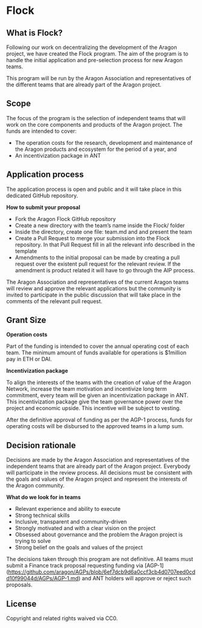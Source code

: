 # Flock 

## What is Flock?
Following our work on decentralizing the development of the Aragon project, we have created the Flock program. The aim of the program is to handle the initial application and pre-selection process for new Aragon teams.  

This program will be run by the Aragon Association and representatives of the different teams that are already part of the Aragon project.

## Scope 
The focus of the program is the selection of independent teams that will work on the core components and products of the Aragon project. The funds are intended to cover:

- The operation costs for the research, development and maintenance of the Aragon products and ecosystem for the period of a year, and
- An incentivization package in ANT

## Application process
The application process is open and public and it will take place in this dedicated GitHub repository. 

**How to submit your proposal**
- Fork the Aragon Flock GitHub repository
- Create a new directory with the team’s name inside the Flock/ folder
- Inside the directory, create one file: team.md and and present the team
- Create a Pull Request to merge your submission into the Flock repository. In that Pull Request fill in all the relevant info described in the template
- Amendments to the initial proposal can be made by creating a pull request over the existent pull request for the relevant review.  If the amendment is product related it will have to go through the AIP process.

The Aragon Association and representatives of the current Aragon teams will review and approve the relevant applications but the community is invited to participate in the public discussion that will take place in the comments of the relevant pull request. 

## Grant Size 

**Operation costs**

Part of the funding is intended to cover the annual operating cost of each team. The minimum amount of funds available for operations is $1million pay in ETH or DAI. 

**Incentivization package**

To align the interests of the teams with the creation of value of the Aragon Network, increase the team motivation and incentivize long term commitment, every team will be given an incentivization package in ANT. This incentivization package give the team governance power over the project and economic upside. This incentive will be subject to vesting. 

After the definitive approval of funding as per the AGP-1 process, funds for operating costs will be disbursed to the approved teams in a lump sum.

## Decision rationale

Decisions are made by the Aragon Association and representatives of the independent teams that are already part of the Aragon project. Everybody will participate in the review process. All decisions must be consistent with the goals and values of the Aragon project and represent the interests of the Aragon community.

**What do we look for in teams** 

- Relevant experience and ability to execute 
- Strong technical skills
- Inclusive, transparent and community-driven
- Strongly motivated and with a clear vision on the project
- Obsessed about governance and the problem the Aragon project is trying to solve
- Strong belief on the goals and values of the project


The decisions taken through this program are not definitive. All teams must submit a Finance track proposal requesting funding via [AGP-1] (https://github.com/aragon/AGPs/blob/6ef7dcb9d6a0ccf3cb4d0707eed0cdd10f99044d/AGPs/AGP-1.md) and ANT holders will approve or reject such proposals.

## License

Copyright and related rights waived via CC0.
